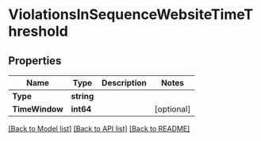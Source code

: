 # ViolationsInSequenceWebsiteTimeThreshold

## Properties

Name | Type | Description | Notes
------------ | ------------- | ------------- | -------------
**Type** | **string** |  | 
**TimeWindow** | **int64** |  | [optional] 

[[Back to Model list]](../README.md#documentation-for-models) [[Back to API list]](../README.md#documentation-for-api-endpoints) [[Back to README]](../README.md)


